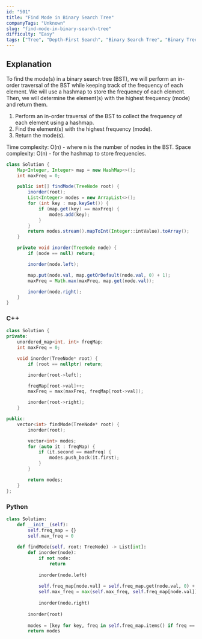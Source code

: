 ```yaml
---
id: "501"
title: "Find Mode in Binary Search Tree"
companyTags: "Unknown"
slug: "find-mode-in-binary-search-tree"
difficulty: "Easy"
tags: ["Tree", "Depth-First Search", "Binary Search Tree", "Binary Tree"]
---
```


## Explanation
To find the mode(s) in a binary search tree (BST), we will perform an in-order traversal of the BST while keeping track of the frequency of each element. We will use a hashmap to store the frequency of each element. Then, we will determine the element(s) with the highest frequency (mode) and return them.

1. Perform an in-order traversal of the BST to collect the frequency of each element using a hashmap.
2. Find the element(s) with the highest frequency (mode).
3. Return the mode(s).

Time complexity: O(n) - where n is the number of nodes in the BST.
Space complexity: O(n) - for the hashmap to store frequencies.
```java
class Solution {
    Map<Integer, Integer> map = new HashMap<>();
    int maxFreq = 0;

    public int[] findMode(TreeNode root) {
        inorder(root);
        List<Integer> modes = new ArrayList<>();
        for (int key : map.keySet()) {
            if (map.get(key) == maxFreq) {
                modes.add(key);
            }
        }
        return modes.stream().mapToInt(Integer::intValue).toArray();
    }

    private void inorder(TreeNode node) {
        if (node == null) return;

        inorder(node.left);

        map.put(node.val, map.getOrDefault(node.val, 0) + 1);
        maxFreq = Math.max(maxFreq, map.get(node.val));

        inorder(node.right);
    }
}
```

### C++
```cpp
class Solution {
private:
    unordered_map<int, int> freqMap;
    int maxFreq = 0;

    void inorder(TreeNode* root) {
        if (root == nullptr) return;

        inorder(root->left);

        freqMap[root->val]++;
        maxFreq = max(maxFreq, freqMap[root->val]);

        inorder(root->right);
    }

public:
    vector<int> findMode(TreeNode* root) {
        inorder(root);

        vector<int> modes;
        for (auto it : freqMap) {
            if (it.second == maxFreq) {
                modes.push_back(it.first);
            }
        }

        return modes;
    }
};
```

### Python
```python
class Solution:
    def __init__(self):
        self.freq_map = {}
        self.max_freq = 0
        
    def findMode(self, root: TreeNode) -> List[int]:
        def inorder(node):
            if not node:
                return
            
            inorder(node.left)
            
            self.freq_map[node.val] = self.freq_map.get(node.val, 0) + 1
            self.max_freq = max(self.max_freq, self.freq_map[node.val])
            
            inorder(node.right)
        
        inorder(root)
        
        modes = [key for key, freq in self.freq_map.items() if freq == self.max_freq]
        return modes
```